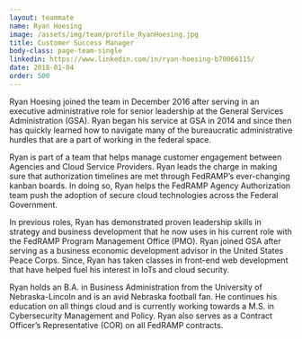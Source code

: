 ```yaml
---
layout: teammate
name: Ryan Hoesing
image: /assets/img/team/profile_RyanHoesing.jpg
title: Customer Success Manager
body-class: page-team-single
linkedin: https://www.linkedin.com/in/ryan-hoesing-b70066115/
date: 2018-01-04
order: 500
---
```

Ryan Hoesing joined the team in December 2016 after serving in an executive administrative role for senior leadership at the General Services Administration (GSA). Ryan began his service at GSA in 2014 and since then has quickly learned how to navigate many of the bureaucratic administrative hurdles that are a part of working in the federal space.

Ryan is part of a team that helps manage customer engagement between Agencies and Cloud Service Providers. Ryan leads the charge in making sure that authorization timelines are met through FedRAMP’s ever-changing kanban boards. In doing so, Ryan helps the FedRAMP Agency Authorization team push the adoption of secure cloud technologies across the Federal Government.

In previous roles, Ryan has demonstrated proven leadership skills in strategy and business development that he now uses in his current role with the FedRAMP Program Management Office (PMO). Ryan joined GSA after serving as a business economic development advisor in the United States Peace Corps. Since, Ryan has taken classes in front-end web development that have helped fuel his interest in IoTs and cloud security.

Ryan holds an B.A. in Business Administration from the University of Nebraska-Lincoln and is an avid Nebraska football fan. He continues his education on all things cloud and is currently working towards a M.S. in Cybersecurity Management and Policy. Ryan also serves as a Contract Officer’s Representative (COR) on all FedRAMP contracts.
